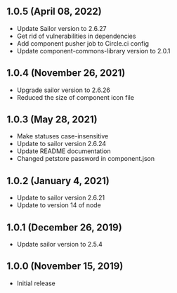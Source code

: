 ## 1.0.5 (April 08, 2022)

* Update Sailor version to 2.6.27
* Get rid of vulnerabilities in dependencies
* Add component pusher job to Circle.ci config
* Update component-commons-library version to 2.0.1

## 1.0.4 (November 26, 2021)

* Upgrade sailor version to 2.6.26
* Reduced the size of component icon file

## 1.0.3 (May 28, 2021)

* Make statuses case-insensitive
* Update to sailor version 2.6.24
* Update README documentation
* Changed petstore password in component.json

## 1.0.2 (January 4, 2021)

* Update to sailor version 2.6.21
* Update to version 14 of node

## 1.0.1 (December 26, 2019)

* Update sailor version to 2.5.4

## 1.0.0 (November 15, 2019)

* Initial release
